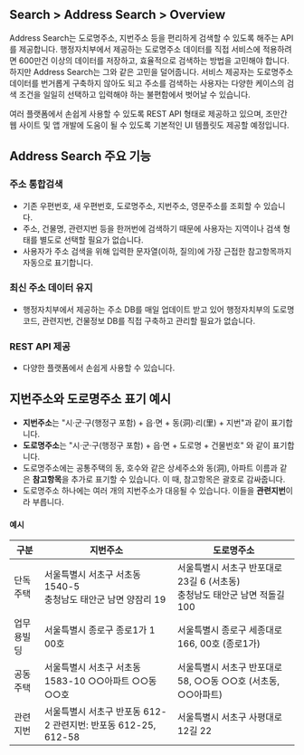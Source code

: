 ## Search > Address Search > Overview

Address Search는 도로명주소, 지번주소 등을 편리하게 검색할 수 있도록 해주는 API를 제공합니다. 행정자치부에서 제공하는 도로명주소 데이터를 직접 서비스에 적용하려면 600만건 이상의 데이터를 저장하고, 효율적으로 검색하는 방법을 고민해야 합니다. 하지만 Address Search는 그와 같은 고민을 덜어줍니다. 서비스 제공자는 도로명주소 데이터를 번거롭게 구축하지 않아도 되고 주소를 검색하는 사용자는 다양한 케이스의 검색 조건을 일일히 선택하고 입력해야 하는 불편함에서 벗어날 수 있습니다.

여러 플랫폼에서 손쉽게 사용할 수 있도록 REST API 형태로 제공하고 있으며, 조만간 웹 사이트 및 앱 개발에 도움이 될 수 있도록 기본적인 UI 템플릿도 제공할 예정입니다.


## Address Search 주요 기능

### 주소 통합검색
* 기존 우편번호, 새 우편번호, 도로명주소, 지번주소, 영문주소를 조회할 수 있습니다.
* 주소, 건물명, 관련지번 등을 한꺼번에 검색하기 때문에 사용자는 지역이나 검색 형태를 별도로 선택할 필요가 없습니다.
* 사용자가 주소 검색을 위해 입력한 문자열(이하, 질의)에 가장 근접한 참고항목까지 자동으로 표기합니다.

### 최신 주소 데이터 유지
* 행정자치부에서 제공하는 주소 DB를 매일 업데이트 받고 있어 행정자치부의 도로명코드, 관련지번, 건물정보 DB를 직접 구축하고 관리할 필요가 없습니다.

### REST API 제공
* 다양한 플랫폼에서 손쉽게 사용할 수 있습니다.


## 지번주소와 도로명주소 표기 예시

* **지번주소**는 "시·군·구(행정구 포함) + 읍·면 + 동(洞)·리(里) + 지번"과 같이 표기합니다.
* **도로명주소**는 "시·군·구(행정구 포함) + 읍·면 + 도로명 + 건물번호" 와 같이 표기합니다.
* 도로명주소에는 공통주택의 동, 호수와 같은 상세주소와 동(洞), 아파트 이름과 같은 **참고항목**을 추가로 표기할 수 있습니다. 이 때, 참고항목은 괄호로 감싸줍니다.
* 도로명주소 하나에는 여러 개의 지번주소가 대응될 수 있습니다. 이들을 **관련지번**이라 부릅니다.

#### 예시

| 구분 | 지번주소 | 도로명주소 |
| --- | ---- | ----- |
| 단독주택 | 서울특별시 서초구 서초동 1540-5<br>충청남도 태안군 남면 양잠리 19 | 서울특별시 서초구 반포대로23길 6 (서초동)<br>충청남도 태안군 남면 적돌길 100 |
| 업무용빌딩 | 서울특별시 종로구 종로1가 1 00호 | 서울특별시 종로구 세종대로 166, 00호 (종로1가) |
| 공동주택 | 서울특별시 서초구 서초동 1583-10 ○○아파트 ○○동 ○○호 | 서울특별시 서초구 반포대로 58, ○○동 ○○호 (서초동, ○○아파트) |
| 관련지번 | 서울특별시 서초구 반포동 612-2 관련지번: 반포동 612-25, 612-58 | 서울특별시 서초구 사평대로12길 22 |
